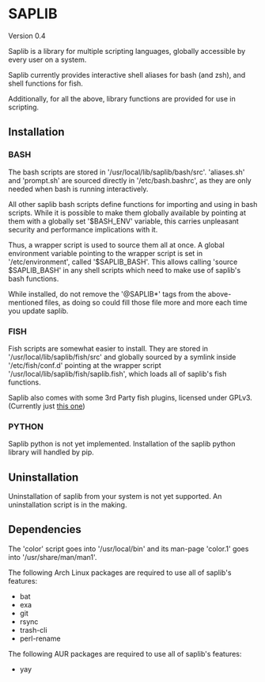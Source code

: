 # SAPLIB

Version 0.4

Saplib is a library for multiple scripting languages, globally accessible by
every user on a system.

Saplib currently provides interactive shell aliases for bash (and zsh), and shell
functions for fish.

Additionally, for all the above, library functions are provided for use in scripting.

## Installation

### BASH

The bash scripts are stored in '/usr/local/lib/saplib/bash/src'.
'aliases.sh' and 'prompt.sh' are sourced directly in '/etc/bash.bashrc', as they
are only needed when bash is running interactively.

All other saplib bash scripts define functions for importing and using in bash
scripts. While it is possible to make
them globally available by pointing at them with a globally set '$BASH_ENV'
variable, this carries unpleasant security and performance implications with it.

Thus, a wrapper script is used to source them all at once. A global environment
variable pointing to the wrapper script is set in '/etc/environment', called
'$SAPLIB_BASH'. This allows calling 'source $SAPLIB_BASH' in any shell scripts
which need to make use of saplib's bash functions.

While installed, do not remove the '@SAPLIB*' tags from the above-mentioned files,
as doing so could fill those file more and more each time you update saplib.

### FISH

Fish scripts are somewhat easier to install. They are stored in
'/usr/local/lib/saplib/fish/src' and globally sourced by a symlink inside
'/etc/fish/conf.d' pointing at the wrapper script
'/usr/local/lib/saplib/fish/saplib.fish', which loads all of saplib's fish
functions.

Saplib also comes with some 3rd Party fish plugins, licensed under GPLv3.
(Currently just [this one](https://github.com/laughedelic/pisces))

### PYTHON

Saplib python is not yet implemented.
Installation of the saplib python library will handled by pip.

## Uninstallation

Uninstallation of saplib from your system is not yet supported.
An uninstallation script is in the making.

## Dependencies

The 'color' script goes into '/usr/local/bin' and its man-page 'color.1' goes
into '/usr/share/man/man1'.

The following Arch Linux packages are required to use all of saplib's features:

- bat
- exa
- git
- rsync
- trash-cli
- perl-rename

The following AUR packages are required to use all of saplib's features:

- yay
